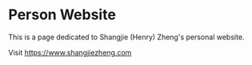# Person Website

This is a page dedicated to Shangjie (Henry) Zheng's personal website. 

Visit https://www.shangjiezheng.com
